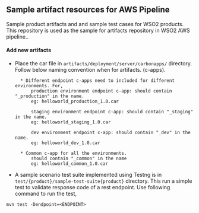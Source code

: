 ## Sample artifact resources for AWS Pipeline

Sample product artifacts and and sample test cases for WSO2 products. This repository is used as the sample for artifacts repository in WSO2 AWS pipeline..

#### Add new artifacts 
* Place the car file in `artifacts/deployment/server/carbonapps/` directory. Follow below naming convention when for artifacts. (c-apps).
    
        * Different endpoint c-apps need to included for different environments. For,
            production environment endpoint c-app: should contain "_production" in the name.
            eg: helloworld_production_1.0.car
            
            staging environment endpoint c-app: should contain "_staging" in the name.
            eg: helloworld_staging_1.0.car
            
            dev environment endpoint c-app: should contain "_dev" in the name.
            eg: helloworld_dev_1.0.car
         
        * Common c-app for all the environments.
            should contain "_common" in the name
            eg: helloworld_common_1.0.car

* A sample scenario test suite implemented using Testng is in `test/{product}/sample-test-suite{product}` directory. This run a 
simple test to validate response code of a rest endpoint. Use following command to run the test,
```
mvn test -Dendpoint=<ENDPOINT>
```

